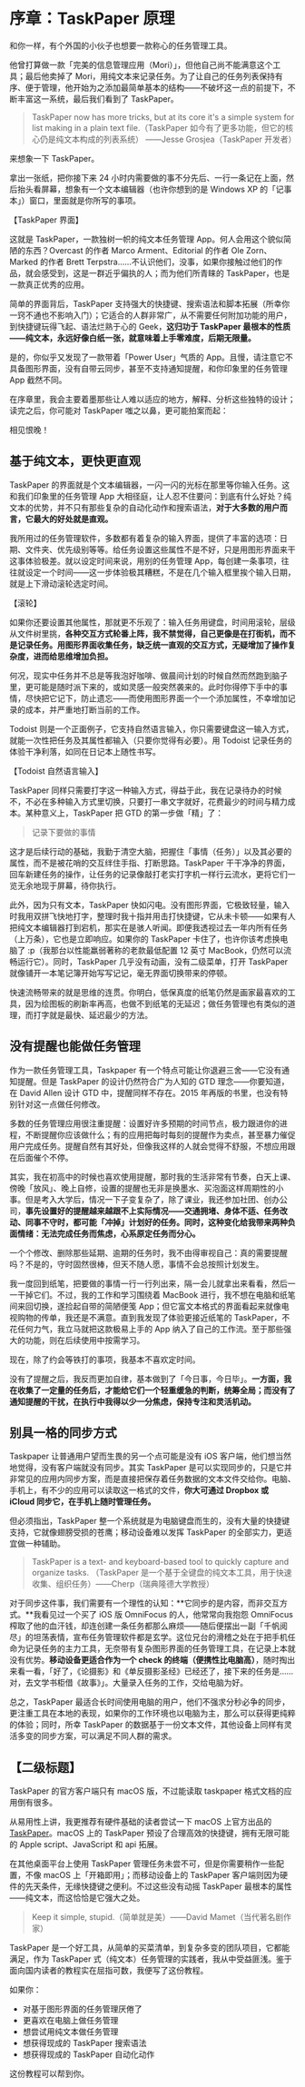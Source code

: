 # 序章：TaskPaper 原理

和你一样，有个外国的小伙子也想要一款称心的任务管理工具。

他曾打算做一款「完美的信息管理应用（Mori）」，但他自己尚不能满意这个工具；最后他卖掉了 Mori，用纯文本来记录任务。为了让自己的任务列表保持有序、便于管理，他开始为之添加最简单基本的结构——不破坏这一点的前提下，不断丰富这一系统，最后我们看到了 TaskPaper。

> TaskPaper now has more tricks, but at its core it's a simple system for list making in a plain text file.（TaskPaper 如今有了更多功能，但它的核心仍是纯文本构成的列表系统）	——Jesse Grosjea（TaskPaper 开发者）

来想象一下 TaskPaper。

拿出一张纸，把你接下来 24 小时内需要做的事不分先后、一行一条记在上面，然后抬头看屏幕，想象有一个文本编辑器（也许你想到的是 Windows XP 的「记事本」）窗口，里面就是你所写的事项。

【TaskPaper 界面】

这就是 TaskPaper，一款独树一帜的纯文本任务管理 App。何人会用这个貌似简陋的东西？Overcast 的作者 Marco Arment、Editorial 的作者 Ole Zorn、Marked 的作者 Brett Terpstra……不认识他们，没事，如果你接触过他们的作品，就会感受到，这是一群近乎偏执的人；而为他们所青睐的 TaskPaper，也是一款真正优秀的应用。

简单的界面背后，TaskPaper 支持强大的快捷键、搜索语法和脚本拓展（所幸你一窍不通也不影响入门）；它适合的人群非常广，从不需要任何附加功能的用户，到快捷键玩得飞起、语法烂熟于心的 Geek，**这归功于 TaskPaper 最根本的性质——纯文本，永远好像白纸一张，就意味着上手零难度，后期无限量。**

是的，你似乎又发现了一款带着「Power User」气质的 App。且慢，请注意它不具备图形界面，没有自带云同步，甚至不支持通知提醒，和你印象里的任务管理 App 截然不同。

在序章里，我会主要着墨那些让人难以适应的地方，解释、分析这些独特的设计；读完之后，你可能对 TaskPaper 嗤之以鼻，更可能拍案而起：

相见恨晚！

## 基于纯文本，更快更直观

TaskPaper 的界面就是个文本编辑器，一闪一闪的光标在那里等你输入任务。这和我们印象里的任务管理 App 大相径庭，让人忍不住要问：到底有什么好处？纯文本的优势，并不只有那些复杂的自动化动作和搜索语法，**对于大多数的用户而言，它最大的好处就是直观。**

我所用过的任务管理软件，多数都有着复杂的输入界面，提供了丰富的选项：日期、文件夹、优先级别等等。给任务设置这些属性不是不好，只是用图形界面来干这事体验极差。就以设定时间来说，用别的任务管理 App，每创建一条事项，往往就设定一个时间——这一步体验极其糟糕，不是在几个输入框里挨个输入日期，就是上下滑动滚轮选定时间。

【滚轮】

如果你还要设置其他属性，那就更不乐观了：输入任务用键盘，时间用滚轮，层级从文件树里挑，**各种交互方式轮番上阵，我不禁觉得，自己更像是在打街机，而不是记录任务。用图形界面收集任务，缺乏统一直观的交互方式，无疑增加了操作复杂度，进而给思维增加负担。**

何况，现实中任务并不总是等我泡好咖啡、做晨间计划的时候自然而然跑到脑子里，更可能是随时派下来的，或如灵感一般突然袭来的。此时你得停下手中的事情，尽快把它记下，防止遗忘——而使用图形界面一个一个添加属性，不幸增加记录的成本，并严重地打断当前的工作。

Todoist 则是一个正面例子，它支持自然语言输入，你只需要键盘这一输入方式，就能一次性把任务及其属性都输入（只要你觉得有必要）。用 Todoist 记录任务的体验干净利落，如同在日记本上随性书写。

【Todoist 自然语言输入】

TaskPaper 同样只需要打字这一种输入方式，得益于此，我在记录待办的时候不，不必在多种输入方式里切换，只要打一串文字就好，花费最少的时间与精力成本。某种意义上，TaskPaper 把 GTD 的第一步做「精」了：

> 记录下要做的事情

这才是后续行动的基础，我勤于清空大脑，把握住「事情（任务）」以及其必要的属性，而不是被花哨的交互绊住手指、打断思路。TaskPaper 干干净净的界面，回车新建任务的操作，让任务的记录像敲打老实打字机一样行云流水，更将它们一览无余地现于屏幕，待你执行。

此外，因为只有文本，TaskPaper 快如闪电。没有图形界面，它极致轻量，输入时我用双拼飞快地打字，整理时我十指并用击打快捷键，它从未卡顿——如果有人把纯文本编辑器打到宕机，那实在是骇人听闻。即便我透视过去一年内所有任务（上万条），它也是立即响应。如果你的 TaskPaper 卡住了，也许你该考虑换电脑了 :p（我那台以性能羸弱著称的老款最低配置 12 英寸 MacBook，仍然可以流畅运行它）。同时，TaskPaper 几乎没有动画，没有二级菜单，打开 TaskPaper 就像铺开一本笔记簿开始写写记记，毫无界面切换带来的停顿。

快速流畅带来的就是思维的连贯。你明白，低保真度的纸笔仍然是画家最喜欢的工具，因为绘图板的刷新率再高，也做不到纸笔的无延迟；做任务管理也有类似的道理，而打字就是最快、延迟最少的方法。

## 没有提醒也能做任务管理

作为一款任务管理工具，Taskpaper 有一个特点可能让你退避三舍——它没有通知提醒。但是 TaskPaper 的设计仍然符合广为人知的 GTD 理念——你要知道，在 David Allen 设计 GTD 中，提醒同样不存在。2015 年再版的书里，也没有特别针对这一点做任何修改。 

多数的任务管理应用很注重提醒：设置好许多预期的时间节点，极力跟进你的进程，不断提醒你应该做什么；有的应用把每时每刻的提醒作为卖点，甚至暴力催促用户完成任务。提醒自然有其好处，但像我这样的人就会觉得不舒服，不想应用跟在后面催个不停。

其实，我在初高中的时候也喜欢使用提醒，那时我的生活非常有节奏，白天上课、傍晚「放风」、晚上自修，设置的提醒也无非是换墨水、买泡面这样周期性的小事。但是考入大学后，情况一下子变复杂了，除了课业，我还参加社团、创办公司，**事先设置好的提醒越来越跟不上实际情况——交通拥堵、身体不适、任务改动、同事不守时，都可能「冲掉」计划好的任务。同时，这种变化给我带来两种负面情绪：无法完成任务而焦虑，心系原定任务而分心。**

一个个修改、删除那些延期、逾期的任务时，我不由得审视自己：真的需要提醒吗？不是的，守时固然很棒，但天不随人愿，事情不会总按照计划发生。

我一度回到纸笔，把要做的事情一行一行列出来，隔一会儿就拿出来看看，然后一一干掉它们。不过，我的工作和学习围绕着 MacBook 进行，我不想在电脑和纸笔间来回切换，遂捡起自带的简陋便笺 App；但它富文本格式的界面看起来就像电视购物的传单，我还是不满意。直到我发现了体验更接近纸笔的 TaskPaper，不花任何力气，我立马就把这款极易上手的 App 纳入了自己的工作流。至于那些强大的功能，则在后续使用中按需学习。

现在，除了约会等铁打的事项，我基本不喜欢定时间。

没有了提醒之后，我反而更加自律，基本做到了「今日事，今日毕」。**一方面，我在收集了一定量的任务后，才能给它们一个轻重缓急的判断，统筹全局；而没有了通知提醒的干扰，在执行中我得以少一分焦虑，保持专注和灵活机动。**

## 别具一格的同步方式

Taskpaper 让普通用户望而生畏的另一个点可能是没有 iOS 客户端，他们想当然地觉得，没有客户端就没有同步。其实 TaskPaper 是可以实现同步的，只是它并非常见的应用内同步方案，而是直接把保存着任务数据的文本文件交给你。电脑、手机上，有不少的应用可以读取这一格式的文件，**你大可通过 Dropbox 或 iCloud 同步它，在手机上随时管理任务。**

但必须指出，TaskPaper 整一个系统就是为电脑键盘而生的，没有大量的快捷键支持，它就像翅膀受损的苍鹰；移动设备难以发挥 TaskPaper 的全部实力，更适宜做一种辅助。

> TaskPaper is a text- and keyboard-based tool to quickly capture and organize tasks. （TaskPaper 是一个基于全键盘的纯文本工具，用于快速收集、组织任务）——Cherp（瑞典隆德大学教授）

对于同步这件事，我们需要有一个理性的认知：**它同步的是内容，而非交互方式。**我看见过一个买了 iOS 版 OmniFocus 的人，他常常向我抱怨 OmniFocus 榨取了他的血汗钱，却连创建一条任务都那么麻烦——随后便摆出一副「千帆阅尽」的坦荡表情，宣布任务管理软件都是玄学。这位兄台的滑稽之处在于把手机任命为记录任务的主力工具，无奈带有复杂图形界面的任务管理工具，在记录上本就没有优势。**移动设备更适合作为一个 check 的终端（便携性比电脑高）**，随时掏出来看一看，「好了，《论摄影》和《单反摄影圣经》已经还了，接下来的任务是……对，去文学书柜借《故事》」。大量录入任务的工作，交给电脑为好。

总之，TaskPaper 最适合长时间使用电脑的用户，他们不强求分秒必争的同步，更注重工具在本地的表现，如果你的工作环境也以电脑为主，那么可以获得更纯粹的体验；同时，所幸 TaskPaper 的数据基于一份文本文件，其他设备上同样有灵活多变的同步方案，可以满足不同人群的需求。

## 【二级标题】

TaskPaper 的官方客户端只有 macOS 版，不过能读取 taskpaper 格式文档的应用倒有很多。

从易用性上讲，我更推荐有硬件基础的读者尝试一下 macOS 上官方出品的 [TaskPaper](https://www.taskpaper.com)。macOS 上的 TaskPaper 预设了合理高效的快捷键，拥有无限可能的 Apple script、JavaScript 和 api 拓展。

在其他桌面平台上使用 TaskPaper 管理任务未尝不可，但是你需要稍作一些配置，不像 macOS 上「开箱即用」；而移动设备上的 TaskPaper 客户端则因为硬件的先天条件，无缘快捷键之便利。不过这些没有动摇 TaskPaper 最根本的属性——纯文本，而这恰恰是它强大之处。

> Keep it simple, stupid.（简单就是美）——David Mamet（当代著名剧作家）

TaskPaper 是一个好工具，从简单的买菜清单，到复杂多变的团队项目，它都能满足，作为 TaskPaper 式（纯文本）任务管理的实践者，我从中受益匪浅。鉴于面向国内读者的教程实在屈指可数，我便写了这份教程。

如果你：

* 对基于图形界面的任务管理厌倦了
* 更喜欢在电脑上做任务管理
* 想尝试用纯文本做任务管理
* 想获得现成的 TaskPaper 搜索语法
* 想获得现成的 TaskPaper 自动化动作

这份教程可以帮到你。

